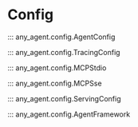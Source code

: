 # Config

::: any_agent.config.AgentConfig

::: any_agent.config.TracingConfig

::: any_agent.config.MCPStdio

::: any_agent.config.MCPSse

::: any_agent.config.ServingConfig

::: any_agent.config.AgentFramework
